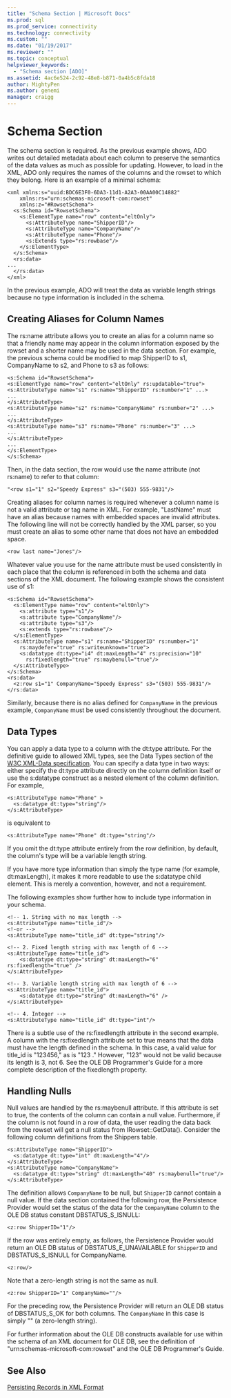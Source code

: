 ```yaml
---
title: "Schema Section | Microsoft Docs"
ms.prod: sql
ms.prod_service: connectivity
ms.technology: connectivity
ms.custom: ""
ms.date: "01/19/2017"
ms.reviewer: ""
ms.topic: conceptual
helpviewer_keywords: 
  - "Schema section [ADO]"
ms.assetid: 4ac6e524-2c92-48e8-b871-0a4b5c8fda18
author: MightyPen
ms.author: genemi
manager: craigg
---
```

# Schema Section
The schema section is required. As the previous example shows, ADO writes out detailed metadata about each column to preserve the semantics of the data values as much as possible for updating. However, to load in the XML, ADO only requires the names of the columns and the rowset to which they belong. Here is an example of a minimal schema:  
  
```  
<xml xmlns:s="uuid:BDC6E3F0-6DA3-11d1-A2A3-00AA00C14882"  
    xmlns:rs="urn:schemas-microsoft-com:rowset"  
    xmlns:z="#RowsetSchema">  
  <s:Schema id="RowsetSchema">  
    <s:ElementType name="row" content="eltOnly">  
      <s:AttributeType name="ShipperID"/>  
      <s:AttributeType name="CompanyName"/>  
      <s:AttributeType name="Phone"/>  
      <s:Extends type="rs:rowbase"/>  
    </s:ElementType>  
  </s:Schema>  
  <rs:data>  
...  
  </rs:data>  
</xml>  
```  
  
 In the previous example, ADO will treat the data as variable length strings because no type information is included in the schema.  
  
## Creating Aliases for Column Names  
 The rs:name attribute allows you to create an alias for a column name so that a friendly name may appear in the column information exposed by the rowset and a shorter name may be used in the data section. For example, the previous schema could be modified to map ShipperID to s1, CompanyName to s2, and Phone to s3 as follows:  
  
```  
<s:Schema id="RowsetSchema">   
<s:ElementType name="row" content="eltOnly" rs:updatable="true">   
<s:AttributeType name="s1" rs:name="ShipperID" rs:number="1" ...>   
...  
</s:AttributeType>   
<s:AttributeType name="s2" rs:name="CompanyName" rs:number="2" ...>   
...  
</s:AttributeType>   
<s:AttributeType name="s3" rs:name="Phone" rs:number="3" ...>   
...  
</s:AttributeType>   
...  
</s:ElementType>   
</s:Schema>  
```  
  
 Then, in the data section, the row would use the name attribute (not rs:name) to refer to that column:  
  
```  
"<row s1="1" s2="Speedy Express" s3="(503) 555-9831"/>  
```  
  
 Creating aliases for column names is required whenever a column name is not a valid attribute or tag name in XML. For example, "LastName" must have an alias because names with embedded spaces are invalid attributes. The following line will not be correctly handled by the XML parser, so you must create an alias to some other name that does not have an embedded space.  
  
```  
<row last name="Jones"/>  
```  
  
 Whatever value you use for the name attribute must be used consistently in each place that the column is referenced in both the schema and data sections of the XML document. The following example shows the consistent use of s1:  
  
```  
<s:Schema id="RowsetSchema">  
  <s:ElementType name="row" content="eltOnly">  
    <s:attribute type="s1"/>  
    <s:attribute type="CompanyName"/>  
    <s:attribute type="s3"/>  
    <s:extends type="rs:rowbase"/>  
  </s:ElementType>  
  <s:AttributeType name="s1" rs:name="ShipperID" rs:number="1"   
    rs:maydefer="true" rs:writeunknown="true">  
    <s:datatype dt:type="i4" dt:maxLength="4" rs:precision="10"   
      rs:fixedlength="true" rs:maybenull="true"/>  
  </s:AttributeType>  
</s:Schema>  
<rs:data>  
  <z:row s1="1" CompanyName="Speedy Express" s3="(503) 555-9831"/>  
</rs:data>  
```  
  
 Similarly, because there is no alias defined for `CompanyName` in the previous example, `CompanyName` must be used consistently throughout the document.  
  
## Data Types  
 You can apply a data type to a column with the dt:type attribute. For the definitive guide to allowed XML types, see the Data Types section of the [W3C XML-Data specification](http://www.w3.org/TR/1998/NOTE-XML-data/). You can specify a data type in two ways: either specify the dt:type attribute directly on the column definition itself or use the s:datatype construct as a nested element of the column definition. For example,  
  
```  
<s:AttributeType name="Phone" >  
  <s:datatype dt:type="string"/>  
</s:AttributeType>  
```  
  
 is equivalent to  
  
```  
<s:AttributeType name="Phone" dt:type="string"/>  
```  
  
 If you omit the dt:type attribute entirely from the row definition, by default, the column's type will be a variable length string.  
  
 If you have more type information than simply the type name (for example, dt:maxLength), it makes it more readable to use the s:datatype child element. This is merely a convention, however, and not a requirement.  
  
 The following examples show further how to include type information in your schema.  
  
```  
<!-- 1. String with no max length -->  
<s:AttributeType name="title_id"/>  
<!-or -->  
<s:AttributeType name="title_id" dt:type="string"/>  
  
<!-- 2. Fixed length string with max length of 6 -->  
<s:AttributeType name="title_id">  
    <s:datatype dt:type="string" dt:maxLength="6" rs:fixedlength="true" />  
</s:AttributeType>  
  
<!-- 3. Variable length string with max length of 6 -->  
<s:AttributeType name="title_id">  
    <s:datatype dt:type="string" dt:maxLength="6" />  
</s:AttributeType>  
  
<!-- 4. Integer -->  
<s:AttributeType name="title_id" dt:type="int"/>  
```  
  
 There is a subtle use of the rs:fixedlength attribute in the second example. A column with the rs:fixedlength attribute set to true means that the data must have the length defined in the schema. In this case, a valid value for title_id is "123456," as is "123   ." However, "123" would not be valid because its length is 3, not 6. See the OLE DB Programmer's Guide for a more complete description of the fixedlength property.  
  
## Handling Nulls  
 Null values are handled by the rs:maybenull attribute. If this attribute is set to true, the contents of the column can contain a null value. Furthermore, if the column is not found in a row of data, the user reading the data back from the rowset will get a null status from IRowset::GetData(). Consider the following column definitions from the Shippers table.  
  
```  
<s:AttributeType name="ShipperID">  
  <s:datatype dt:type="int" dt:maxLength="4"/>  
</s:AttributeType>  
<s:AttributeType name="CompanyName">  
  <s:datatype dt:type="string" dt:maxLength="40" rs:maybenull="true"/>  
</s:AttributeType>  
```  
  
 The definition allows `CompanyName` to be null, but `ShipperID` cannot contain a null value. If the data section contained the following row, the Persistence Provider would set the status of the data for the `CompanyName` column to the OLE DB status constant DBSTATUS_S_ISNULL:  
  
```  
<z:row ShipperID="1"/>  
```  
  
 If the row was entirely empty, as follows, the Persistence Provider would return an OLE DB status of DBSTATUS_E_UNAVAILABLE for `ShipperID` and DBSTATUS_S_ISNULL for CompanyName.  
  
```  
<z:row/>   
```  
  
 Note that a zero-length string is not the same as null.  
  
```  
<z:row ShipperID="1" CompanyName=""/>  
```  
  
 For the preceding row, the Persistence Provider will return an OLE DB status of DBSTATUS_S_OK for both columns. The `CompanyName` in this case is simply "" (a zero-length string).  
  
 For further information about the OLE DB constructs available for use within the schema of an XML document for OLE DB, see the definition of "urn:schemas-microsoft-com:rowset" and the OLE DB Programmer's Guide.  
  
## See Also  
 [Persisting Records in XML Format](../../../ado/guide/data/persisting-records-in-xml-format.md)
